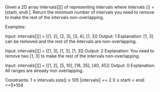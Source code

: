 Given a 2D array intervals[][] of representing intervals where intervals [i] = [starti, endi ]. Return the minimum number of intervals you need to remove to make the rest of the intervals non-overlapping.

Examples:

Input: intervals[][] = [[1, 2], [2, 3], [3, 4], [1, 3]]
Output: 1
Explanation: [1, 3] can be removed and the rest of the intervals are non-overlapping.

Input: intervals[][] = [[1, 3], [1, 3], [1, 3]]
Output: 2
Explanation: You need to remove two [1, 3] to make the rest of the intervals non-overlapping.

Input: intervals[][] = [[1, 2], [5, 10], [18, 35], [40, 45]]
Output: 0
Explanation: All ranges are already non overlapping.

Constraints:
1 ≤ intervals.size() ≤  105
|intervalsi| == 2
0 ≤ starti < endi <=5*104